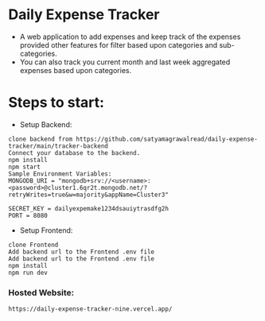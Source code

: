 # Daily Expense Tracker
- A web application to add expenses and keep track of the expenses provided other features for filter based upon categories and sub-categories.
- You can also track you current month and last week aggregated expenses based upon categories.

# Steps to start:
- Setup Backend:
```
clone backend from https://github.com/satyamagrawalread/daily-expense-tracker/main/tracker-backend
Connect your database to the backend.
npm install
npm start
Sample Environment Variables:
MONGODB_URI = "mongodb+srv://<username>:<password>@cluster1.6qr2t.mongodb.net/?retryWrites=true&w=majority&appName=Cluster3"

SECRET_KEY = dailyexpemake1234dsauiytrasdfg2h
PORT = 8080
```
- Setup Frontend:
```
clone Frontend
Add backend url to the Frontend .env file
Add backend url to the Frontend .env file
npm install
npm run dev
```

### Hosted Website:
```
https://daily-expense-tracker-nine.vercel.app/
